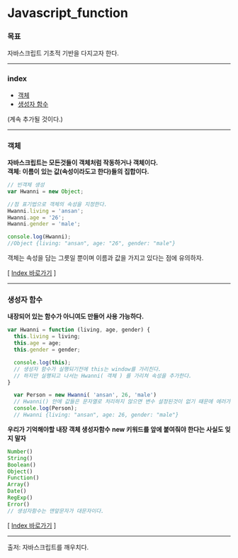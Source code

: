 # Javascript_function  

### 목표  

자바스크립트 기초적 기반을 다지고자 한다.  

---  

### index  

- [객체](#객체)  
- [생성자 함수](#생성자-함수)  


(계속 추가될 것이다.)   

---

### 객체  

**자바스크립트는 모든것들이 객체처럼 작동하거나 객체이다.**  
**객체: 이름이 있는 값(속성이라도고 한다)들의 집합이다.**  

```js
// 빈객체 생성
var Hwanni = new Object;

//점 표기법으로 객체의 속성을 지정한다.
Hwanni.living = 'ansan';
Hwanni.age = '26';
Hwanni.gender = 'male';

console.log(Hwanni);
//Object {living: "ansan", age: "26", gender: "male"}
```
객체는 속성을 담는 그릇일 뿐이며 이름과 값을 가지고 있다는 점에 유의하자.

[ [Index 바로가기](#index) ]  

---  
### 생성자 함수  

**내장되어 있는 함수가 아니여도 만들어 사용 가능하다.**  

```js
var Hwanni = function (living, age, gender) {
  this.living = living;
  this.age = age;
  this.gender = gender;

  console.log(this);
  // 생성자 함수가 실행되기전에 this는 window를 가리친다.
  // 하지만 실행되고 나서는 Hwanni( 객체 ) 를 가리쳐 속성을 추가한다.
}

  var Person = new Hwanni( 'ansan', 26, 'male')
  // Hwanni() 안에 값들은 문자열로 처리하지 않으면 변수 설정된것이 없기 떄문에 에러가 발생한다.  
  console.log(Person);
  // Hwanni {living: "ansan", age: 26, gender: "male"}
```

**우리가 기억해야할 내장 객체 생성자함수**
**new 키워드를 앞에 붙여줘야 한다는 사실도 잊지 말자**
```js
Number()
String()
Boolean()
Object()
Function()
Array()
Date()
RegExp()
Error()
// 생성자함수는 맨앞문자가 대문자이다.
```


[ [Index 바로가기](#index) ]  


---  

출저: 자바스크립트를 깨우치다.
